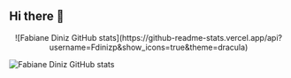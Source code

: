 ## Hi there 👋
<p align="center">
![Fabiane Diniz GitHub stats](https://github-readme-stats.vercel.app/api?username=Fdinizp&show_icons=true&theme=dracula)
  
![Fabiane Diniz GitHub stats](https://github-readme-stats.vercel.app/api/top-langs/?username=Fdinizp&layout=compact&langs_count=7&theme=dracula)
</p>

<!--
**Fdinizp/Fdinizp** is a ✨ _special_ ✨ repository because its `README.md` (this file) appears on your GitHub profile.

Here are some ideas to get you started:

- 🔭 I’m currently working on ...
- 🌱 I’m currently learning ...
- 👯 I’m looking to collaborate on ...
- 🤔 I’m looking for help with ...
- 💬 Ask me about ...
- 📫 How to reach me: ...
- 😄 Pronouns: ...
- ⚡ Fun fact: ...
-->
